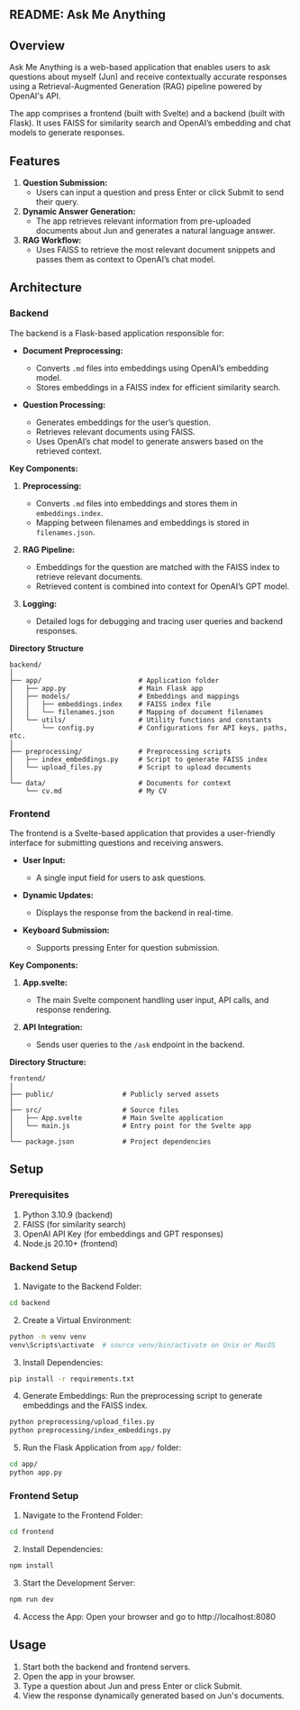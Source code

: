 ## README: Ask Me Anything

## Overview

Ask Me Anything is a web-based application that enables users to ask questions about myself (Jun) and receive contextually accurate responses using a Retrieval-Augmented Generation (RAG) pipeline powered by OpenAI's API.

The app comprises a frontend (built with Svelte) and a backend (built with Flask). It uses FAISS for similarity search and OpenAI’s embedding and chat models to generate responses.

## Features

1. **Question Submission:**
   - Users can input a question and press Enter or click Submit to send their query.
2. **Dynamic Answer Generation:**
   - The app retrieves relevant information from pre-uploaded documents about Jun and generates a natural language answer.
3. **RAG Workflow:**
   - Uses FAISS to retrieve the most relevant document snippets and passes them as context to OpenAI’s chat model.

## Architecture

### Backend

The backend is a Flask-based application responsible for:

- **Document Preprocessing:**

  - Converts `.md` files into embeddings using OpenAI’s embedding model.
  - Stores embeddings in a FAISS index for efficient similarity search.

- **Question Processing:**
  - Generates embeddings for the user’s question.
  - Retrieves relevant documents using FAISS.
  - Uses OpenAI’s chat model to generate answers based on the retrieved context.

**Key Components:**

1. **Preprocessing:**

   - Converts `.md` files into embeddings and stores them in `embeddings.index`.
   - Mapping between filenames and embeddings is stored in `filenames.json`.

2. **RAG Pipeline:**
   - Embeddings for the question are matched with the FAISS index to retrieve relevant documents.
   - Retrieved content is combined into context for OpenAI’s GPT model.
3. **Logging:**
   - Detailed logs for debugging and tracing user queries and backend responses.

**Directory Structure**

```
backend/
│
├── app/                        # Application folder
│   ├── app.py                  # Main Flask app
│   ├── models/                 # Embeddings and mappings
│   │   ├── embeddings.index    # FAISS index file
│   │   └── filenames.json      # Mapping of document filenames
│   └── utils/                  # Utility functions and constants
│       └── config.py           # Configurations for API keys, paths, etc.
│
├── preprocessing/              # Preprocessing scripts
│   ├── index_embeddings.py     # Script to generate FAISS index
│   └── upload_files.py         # Script to upload documents
│
└── data/                       # Documents for context
    └── cv.md                   # My CV

```

### Frontend

The frontend is a Svelte-based application that provides a user-friendly interface for submitting questions and receiving answers.

- **User Input:**

  - A single input field for users to ask questions.

- **Dynamic Updates:**

  - Displays the response from the backend in real-time.

- **Keyboard Submission:**
  - Supports pressing Enter for question submission.

**Key Components:**

1. **App.svelte:**

   - The main Svelte component handling user input, API calls, and response rendering.

2. **API Integration:**
   - Sends user queries to the `/ask` endpoint in the backend.

**Directory Structure:**

```
frontend/
│
├── public/                 # Publicly served assets
│
├── src/                    # Source files
│   ├── App.svelte          # Main Svelte application
│   └── main.js             # Entry point for the Svelte app
│
└── package.json            # Project dependencies

```

## Setup

### Prerequisites

1. Python 3.10.9 (backend)
2. FAISS (for similarity search)
3. OpenAI API Key (for embeddings and GPT responses)
4. Node.js 20.10+ (frontend)

### Backend Setup

1. Navigate to the Backend Folder:

```bash
cd backend
```

2. Create a Virtual Environment:

```bash
python -m venv venv
venv\Scripts\activate  # source venv/bin/activate on Unix or MacOS
```

3. Install Dependencies:

```bash
pip install -r requirements.txt
```

4. Generate Embeddings: Run the preprocessing script to generate embeddings and the FAISS index.

```bash
python preprocessing/upload_files.py
python preprocessing/index_embeddings.py
```

5. Run the Flask Application from `app/` folder:

```bash
cd app/
python app.py
```

### Frontend Setup

1. Navigate to the Frontend Folder:

```bash
cd frontend
```

2. Install Dependencies:

```bash
npm install
```

3. Start the Development Server:

```bash
npm run dev
```

4. Access the App: Open your browser and go to http://localhost:8080

## Usage

1. Start both the backend and frontend servers.
2. Open the app in your browser.
3. Type a question about Jun and press Enter or click Submit.
4. View the response dynamically generated based on Jun's documents.
